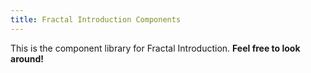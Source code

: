```yaml
---
title: Fractal Introduction Components
---
```

This is the component library for Fractal Introduction. **Feel free to look around!**